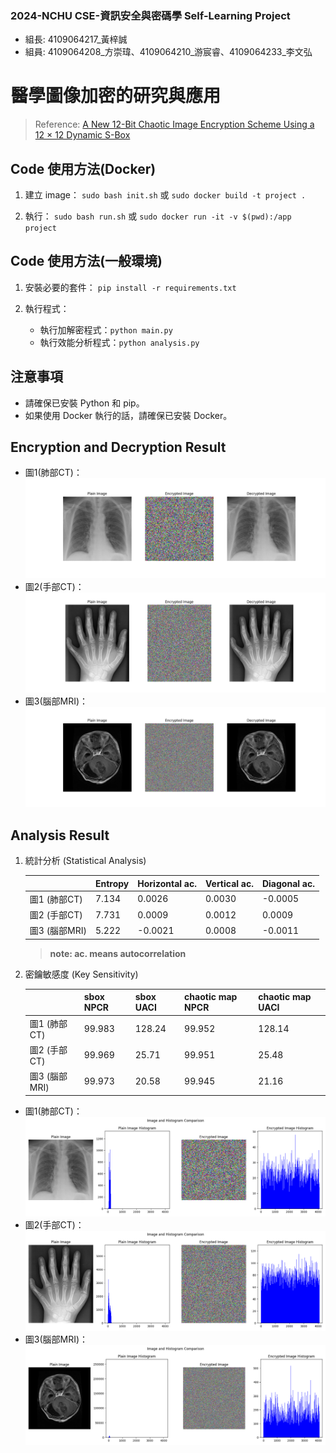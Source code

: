 ### 2024-NCHU CSE-資訊安全與密碼學 Self-Learning Project
* 組長: 4109064217_黃梓誠
* 組員: 4109064208_方崇瑋、4109064210_游宸睿、4109064233_李文弘


# 醫學圖像加密的研究與應用
> Reference:  [A New 12-Bit Chaotic Image Encryption Scheme Using a 12 × 12 Dynamic S-Box](https://ieeexplore.ieee.org/document/10460526)


## Code 使用方法(Docker)

1. 建立 image：
    `sudo bash init.sh` 或 `sudo docker build -t project .`

2. 執行：
    `sudo bash run.sh` 或 `sudo docker run -it -v $(pwd):/app project`

## Code 使用方法(一般環境)
1. 安裝必要的套件：
    `pip install -r requirements.txt`

2. 執行程式：
    * 執行加解密程式：`python main.py`
    * 執行效能分析程式：`python analysis.py`

## 注意事項
- 請確保已安裝 Python 和 pip。
- 如果使用 Docker 執行的話，請確保已安裝 Docker。

## Encryption and Decryption Result
* 圖1(肺部CT)：
![image](./result/1_cryptography_result.png)
* 圖2(手部CT)：
![image](./result/2_cryptography_result.png)
* 圖3(腦部MRI)：
![image](./result/3_cryptography_result.png)

## Analysis Result
1.	統計分析 (Statistical Analysis)

    |              	| Entropy 	| Horizontal ac. 	| Vertical ac. 	| Diagonal ac. 	|
    |--------------	|---------	|----------------	|--------------	|--------------	|
    | 圖1 (肺部CT)  	| 7.134   	| 0.0026         	| 0.0030       	| -0.0005      	|
    | 圖2 (手部CT)  	| 7.731   	| 0.0009         	| 0.0012       	| 0.0009       	|
    | 圖3 (腦部MRI) 	| 5.222   	| -0.0021        	| 0.0008       	| -0.0011      	|

    > **note: ac. means autocorrelation**

2. 密鑰敏感度 (Key Sensitivity)

    |                	| sbox NPCR 	| sbox UACI 	| chaotic map NPCR 	| chaotic map UACI 	|
    |-----------------	|-----------	|-----------	|------------------	|------------------	|
    | 圖1 (肺部CT)     	| 99.983    	| 128.24    	| 99.952           	| 128.14           	|
    | 圖2 (手部CT)     	| 99.969    	| 25.71     	| 99.951           	| 25.48            	|
    | 圖3 (腦部MRI)    	| 99.973    	| 20.58     	| 99.945           	| 21.16            	|


* 圖1(肺部CT)：
![image](./result/1_analysis.png)
* 圖2(手部CT)：
![image](./result/2_analysis.png)
* 圖3(腦部MRI)：
![image](./result/3_analysis.png)


